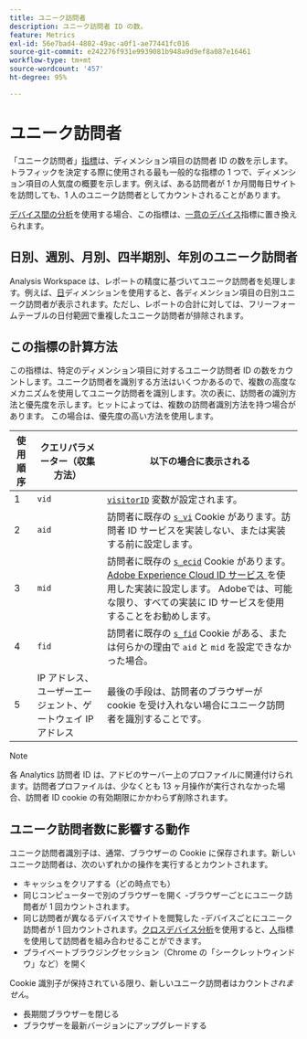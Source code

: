 ```yaml
---
title: ユニーク訪問者
description: ユニーク訪問者 ID の数。
feature: Metrics
exl-id: 56e7bad4-4802-49ac-a0f1-ae77441fc016
source-git-commit: e242276f931e9939081b948a9d9ef8a087e16461
workflow-type: tm+mt
source-wordcount: '457'
ht-degree: 95%

---
```


# ユニーク訪問者

「ユニーク訪問者」[指標](overview.md)は、ディメンション項目の訪問者 ID の数を示します。トラフィックを決定する際に使用される最も一般的な指標の 1 つで、ディメンション項目の人気度の概要を示します。例えば、ある訪問者が 1 か月間毎日サイトを訪問しても、1 人のユニーク訪問者としてカウントされることがあります。

[デバイス間の分析](../cda/overview.md)を使用する場合、この指標は、[一意のデバイス](unique-devices.md)指標に置き換えられます。

## 日別、週別、月別、四半期別、年別のユニーク訪問者

Analysis Workspace は、レポートの精度に基づいてユニーク訪問者を処理します。例えば、[日](../dimensions/day.md)ディメンションを使用すると、各ディメンション項目の日別ユニーク訪問者が表示されます。ただし、レポートの合計に対しては、フリーフォームテーブルの日付範囲で重複したユニーク訪問者が排除されます。

## この指標の計算方法

この指標は、特定のディメンション項目に対するユニーク訪問者 ID の数をカウントします。ユニーク訪問者を識別する方法はいくつかあるので、複数の高度なメカニズムを使用してユニーク訪問者を識別します。次の表に、訪問者の識別方法と優先度を示します。ヒットによっては、複数の訪問者識別方法を持つ場合があります。 この場合は、優先度の高い方法を使用します。

| 使用順序 | クエリパラメーター（収集方法） | 以下の場合に表示される |
| --- | --- | --- |
| 1 | `vid` | [`visitorID`](/help/implement/vars/config-vars/visitorid.md) 変数が設定されます。 |
| 2 | `aid` | 訪問者に既存の [`s_vi`](https://experienceleague.adobe.com/docs/core-services/interface/ec-cookies/cookies-analytics.html?lang=ja) Cookie があります。訪問者 ID サービスを実装しない、または実装する前に設定します。 |
| 3 | `mid` | 訪問者に既存の [`s_ecid`](https://experienceleague.adobe.com/docs/core-services/interface/ec-cookies/cookies-analytics.html?lang=ja) Cookie があります。[Adobe Experience Cloud ID サービス ](https://experienceleague.adobe.com/docs/id-service/using/home.html?lang=ja) を使用した実装に設定します。 Adobeでは、可能な限り、すべての実装に ID サービスを使用することをお勧めします。 |
| 4 | `fid` | 訪問者に既存の [`s_fid`](https://experienceleague.adobe.com/docs/core-services/interface/ec-cookies/cookies-analytics.html?lang=ja) Cookie がある、または何らかの理由で `aid` と `mid` を設定できなかった場合。 |
| 5 | IP アドレス、ユーザーエージェント、ゲートウェイ IP アドレス | 最後の手段は、訪問者のブラウザーが cookie を受け入れない場合にユニーク訪問者を識別することです。 |

>[!NOTE]
>
>各 Analytics 訪問者 ID は、アドビのサーバー上のプロファイルに関連付けられます。訪問者プロファイルは、少なくとも 13 ヶ月操作が実行されなかった場合、訪問者 ID cookie の有効期限にかかわらず削除されます。

## ユニーク訪問者数に影響する動作

ユニーク訪問者識別子は、通常、ブラウザーの Cookie に保存されます。新しいユニーク訪問者は、次のいずれかの操作を実行するとカウントされます。

* キャッシュをクリアする（どの時点でも）
* 同じコンピューターで別のブラウザーを開く -ブラウザーごとにユニーク訪問者が 1 回カウントされます。
* 同じ訪問者が異なるデバイスでサイトを閲覧した -デバイスごとにユニーク訪問者が 1 回カウントされます。[クロスデバイス分析](../cda/overview.md)を使用すると、[人](people.md)指標を使用して訪問者を組み合わせることができます。
* プライベートブラウジングセッション（Chrome の「シークレットウィンドウ」など）を開く

Cookie 識別子が保持されている限り、新しいユニーク訪問者はカウント&#x200B;*されません*。

* 長期間ブラウザーを閉じる
* ブラウザーを最新バージョンにアップグレードする
